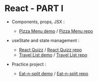 # React - PART I

- Components, props, JSX :

  - [Pizza Menu demo](https://pizza-menu-props-jsx-components.vercel.app/) / [Pizza Menu repo](https://github.com/hermkan/react-part-I-projects/tree/main/01-components-props-jsx)

- useState and state management :

  - [React Quizz](demo) / [React Quizz repo](repolink)
  - [Travel List demo](demo) / [Travel List repo](repolink)

- Practice project :

  - [Eat-n-split demo](demo) / [Eat-n-split repo](repolink)
